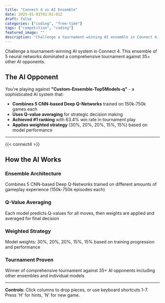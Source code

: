 ```yaml
---
title: "Connect 4 vs AI Ensemble"
date: 2025-01-01T01:01:01Z
draft: false
categories: ["coding", "free-time"]
tags: ["competition", "coding"]
featured_image: ""
description: "Challenge a tournament-winning AI ensemble in Connect 4. This AI combines 5 neural networks trained on 750k games and won first place against 35+ AI opponents."
---
```


Challenge a tournament-winning AI system in Connect 4. This ensemble of 5 neural networks dominated a comprehensive tournament against 35+ other AI opponents.

## The AI Opponent

You're playing against **"Custom-Ensemble-Top5Models-q"** - a sophisticated AI system that:

- **Combines 5 CNN-based Deep Q-Networks** trained on 150k-750k games each
- **Uses Q-value averaging** for strategic decision making  
- **Achieved #1 ranking** with 63.4% win rate in tournament play
- **Applies weighted strategy** (30%, 20%, 20%, 15%, 15%) based on model performance

---

{{< connect4 >}}

## How the AI Works

### Ensemble Architecture
Combines 5 CNN-based Deep Q-Networks trained on different amounts of gameplay experience (150k-750k episodes each)

### Q-Value Averaging  
Each model predicts Q-values for all moves, then weights are applied and averaged for final decision

### Weighted Strategy
Model weights: 30%, 20%, 20%, 15%, 15% based on training progression and performance

### Tournament Proven
Winner of comprehensive tournament against 35+ AI opponents including other ensembles and individual models

---

**Controls:** Click columns to drop pieces, or use keyboard shortcuts 1-7. Press 'H' for hints, 'N' for new game.